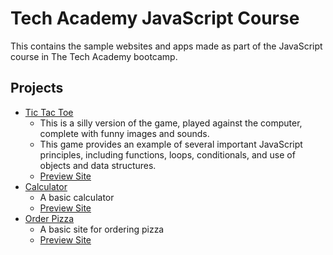 # Tech Academy JavaScript Course

This contains the sample websites and apps made as part of the JavaScript course in The Tech Academy bootcamp.

## Projects
- [Tic Tac Toe](https://github.com/lymanmcbride/tech-academy-javascript-projects/tree/main/TicTacToe)
    - This is a silly version of the game, played against the computer, complete with funny images and sounds.
    - This game provides an example of several important JavaScript principles, including functions, loops, conditionals, and use of objects and data structures. 
    - [Preview Site](https://rawcdn.githack.com/lymanmcbride/tech-academy-javascript-projects/e2daa1aec98d2d8a340c1511b9492b9b41ab106b/TicTacToe/TicTacToe.html)
- [Calculator](https://github.com/lymanmcbride/tech-academy-javascript-projects/tree/main/calculator)
    - A basic calculator
    - [Preview Site](https://rawcdn.githack.com/lymanmcbride/tech-academy-javascript-projects/e2daa1aec98d2d8a340c1511b9492b9b41ab106b/calculator/calculator.html)
- [Order Pizza](https://github.com/lymanmcbride/tech-academy-javascript-projects/tree/main/Pizza_Menu)
    - A basic site for ordering pizza
    - [Preview Site](https://rawcdn.githack.com/lymanmcbride/tech-academy-javascript-projects/e2daa1aec98d2d8a340c1511b9492b9b41ab106b/Pizza_Menu/pizza.html)